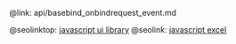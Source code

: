 @link: api/basebind_onbindrequest_event.md

@seolinktop: [javascript ui library](https://webix.com)
@seolink: [javascript excel](https://webix.com/widget/excel_viewer/)